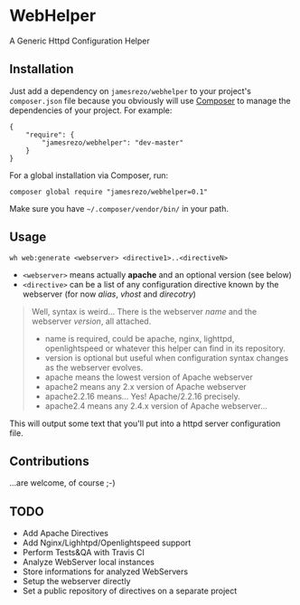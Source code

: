 # WebHelper
A Generic Httpd Configuration Helper

## Installation

 Just add a dependency on `jamesrezo/webhelper` to your project's `composer.json` file because you obviously will use [Composer](https://getcomposer.org) to manage the dependencies of your project. For example:

```
{
    "require": {
        "jamesrezo/webhelper": "dev-master"
    }
}
```

For a global installation via Composer, run:

```composer global require "jamesrezo/webhelper=0.1"```

Make sure you have `~/.composer/vendor/bin/` in your path. 

## Usage

```wh web:generate <webserver> <directive1>..<directiveN>```

* `<webserver>` means actually **apache** and an optional version (see below)
* `<directive>` can be a list of any configuration directive known by the webserver (for now *alias*, *vhost* and *direcotry*)

> Well, <webserver> syntax is weird... 
> There is the webserver *name* and the webserver *version*, all attached.
> * name is required, could be apache, nginx, lighttpd, openlightspeed or whatever this helper can find in its repository.
> * version is optional but useful when configuration syntax changes as the webserver evolves.
> * apache means the lowest version of Apache webserver
> * apache2 means any 2.x version of Apache webserver
> * apache2.2.16 means... Yes! Apache/2.2.16 precisely.
> * apache2.4 means any 2.4.x version of Apache webserver...

This will output some text that you'll put into a httpd server configuration file.

## Contributions

...are welcome, of course ;-)

## TODO
* Add Apache Directives
* Add Nginx/Lighhtpd/Openlightspeed support
* Perform Tests&QA with Travis CI
* Analyze WebServer local instances
* Store informations for analyzed WebServers
* Setup the webserver directly
* Set a public repository of directives on a separate project
